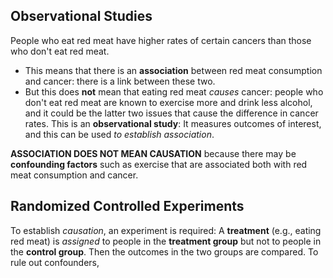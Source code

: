 ## Observational Studies
People who eat red meat have higher rates of certain cancers than those who don't eat red meat.
* This means that there is an **association** between red meat consumption and cancer: there is a link between these two.
* But this does **not** mean that eating red meat *causes* cancer: people who don't eat red meat are known to exercise more and drink less alcohol, and it could be the latter two issues that cause the difference in cancer rates.
This is an **observational study**: It measures outcomes of interest, and this can be used *to establish association*.

**ASSOCIATION DOES NOT MEAN CAUSATION** 
because there may be **confounding factors** such as exercise that are associated both with red meat consumption and cancer.

## Randomized Controlled Experiments
To establish *causation*, an experiment is required:
A **treatment** (e.g., eating red meat) is *assigned* to people in the **treatment group** but not to people in the **control group**.
Then the outcomes in the two groups are compared. To rule out confounders, 